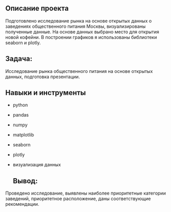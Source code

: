 ## Описание проекта

Подготовлено исследование рынка на основе открытых данных о заведениях общественного питания Москвы, визуализированы полученные данные. На основе данных выбрано место для открытия новой кофейни. В построении графиков я использованы библиотеки seaborn и plotly. 

## Задача:
Исследование рынка общественного питания на основе открытых данных, подготовка презентации.

## Навыки и инструменты

- python
  
- pandas

- numpy

- matplotlib

- seaborn

- plotly

- визуализация данных

  ## Вывод:
Проведено исследование, выявлены наиболее приоритетные категории заведений, приоритетное расположение, даны соответствующие рекомендации. 
  
